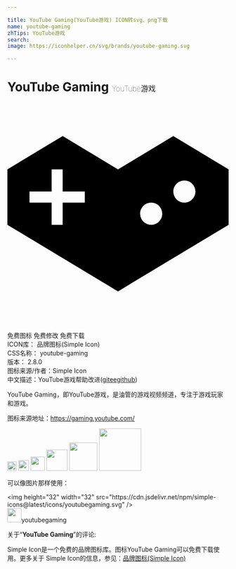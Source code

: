 ```yaml
---

title: YouTube Gaming(YouTube游戏) ICON转svg、png下载
name: youtube-gaming
zhTips: YouTube游戏
search: 
image: https://iconhelper.cn/svg/brands/youtube-gaming.svg

---
```


# YouTube Gaming  <small style="font-size: 60%;font-weight: 100">YouTube游戏</small>

<div id="svg" class="svg-wrap">
<svg role="img" xmlns="http://www.w3.org/2000/svg" viewBox="0 0 24 24"><title>YouTube Gaming icon</title><path d="M24 13.2v-6l-6-3.6-6 3.6-6-3.6-6 3.6v6l12 7.2zM8.4 10.8H6v2.4H4.8v-2.4H2.4V9.6h2.4V7.2H6v2.4h2.4zm7.2 2.4a1.2 1.2 0 01-1.2-1.2c0-.66.54-1.2 1.2-1.2.66 0 1.2.54 1.2 1.2 0 .66-.54 1.2-1.2 1.2zm3.6-2.4A1.2 1.2 0 0118 9.6c0-.66.54-1.2 1.2-1.2.66 0 1.2.54 1.2 1.2 0 .66-.54 1.2-1.2 1.2Z"/></svg>
</div>
<detail full-name='youtube-gaming'></detail>

<div class="detail-page">
<p>
<span><span class="badge-success badge">免费图标</span> <span class="badge-success badge">免费修改</span>  <span class="badge-success badge">免费下载</span> </span>
<br/>
<span>
ICON库：
<span class="badge-secondary badge">品牌图标(Simple Icon)</span> 
</span>
<br/>
<span>
CSS名称：
<span class="badge-secondary badge">youtube-gaming</span> 
</span>

<br/>
<span>
版本：
<span class="badge-secondary badge">2.8.0</span> 
</span>
<br/>
<span>图标来源/作者：<span class="badge-light badge">Simple Icon</span></span> 
<br/>
<span class="zh-detail">中文描述：<span class="badge-primary badge">YouTube游戏</span><span class="help-link"><span>帮助改进</span>(<a href="https://gitee.com/liuwave/icon-helper/edit/master/json/brands/youtube-gaming.json" target="_blank" rel="noopener noreferrer">gitee</a><a href="https://github.com/liuwave/icon-helper/edit/master/json/brands/youtube-gaming.json" target="_blank" rel="noopener noreferrer">github</a></span>)</span><br/>
</p>
</div><div class="description description alert alert-light"><p>YouTube Gaming，即YouTube游戏，是油管的游戏视频频道，专注于游戏玩家和游戏。</p><p>图标来源地址：<a href="https://gaming.youtube.com/" target="_blank" rel="noopener noreferrer">https://gaming.youtube.com/</a></p></div>
<div class="alert alert-dark">
<img height="21" width="21" src="https://cdn.jsdelivr.net/npm/simple-icons@latest/icons/youtubegaming.svg" />
<img height="24" width="24" src="https://cdn.jsdelivr.net/npm/simple-icons@latest/icons/youtubegaming.svg" />
<img height="32" width="32" src="https://cdn.jsdelivr.net/npm/simple-icons@latest/icons/youtubegaming.svg" />
<img height="48" width="48" src="https://cdn.jsdelivr.net/npm/simple-icons@latest/icons/youtubegaming.svg" />
<img height="64" width="64" src="https://cdn.jsdelivr.net/npm/simple-icons@latest/icons/youtubegaming.svg" />
<img height="96" width="96" src="https://cdn.jsdelivr.net/npm/simple-icons@latest/icons/youtubegaming.svg" />

</div>
<div>
  <p>可以像图片那样使用：    
  </p>
  <div class="alert alert-primary" style="font-size: 14px">
    &lt;img height="32" width="32" src="https://cdn.jsdelivr.net/npm/simple-icons@latest/icons/youtubegaming.svg" /&gt;
    <copy-btn content='<img height="32" width="32" src="https://cdn.jsdelivr.net/npm/simple-icons@latest/icons/youtubegaming.svg" />'></copy-btn>
  </div>
  <div class="alert alert-secondary">
    <img height="32" width="32" src="https://cdn.jsdelivr.net/npm/simple-icons@latest/icons/youtubegaming.svg" />youtubegaming
    <copy-btn content="youtubegaming" btn-title="复制图标名称"></copy-btn>
  </div>
</div>
<div class="icon-detail__container">
<p>关于“<b>YouTube Gaming</b>”的评论:</p>
</div>
<Vssue title="关于“YouTube Gaming”的评论" />
<div><p>Simple Icon是一个免费的品牌图标库。图标YouTube Gaming可以免费下载使用。更多关于  Simple Icon的信息，参见：<a target="_blank" href="https://iconhelper.cn/brands.html">品牌图标(Simple Icon)</a>
</p></div>
